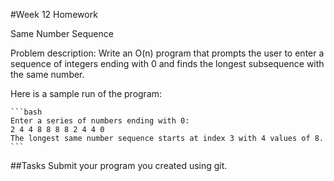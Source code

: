 #Week 12 Homework

Same Number Sequence

Problem description: Write an O(n) program that prompts the user to enter a sequence of integers ending with 0 and finds 
the longest subsequence with the same number.

Here is a sample run of the program:

	```bash
	Enter a series of numbers ending with 0:
	2 4 4 8 8 8 8 2 4 4 0
	The longest same number sequence starts at index 3 with 4 values of 8.
	```

##Tasks
Submit your program you created using git.